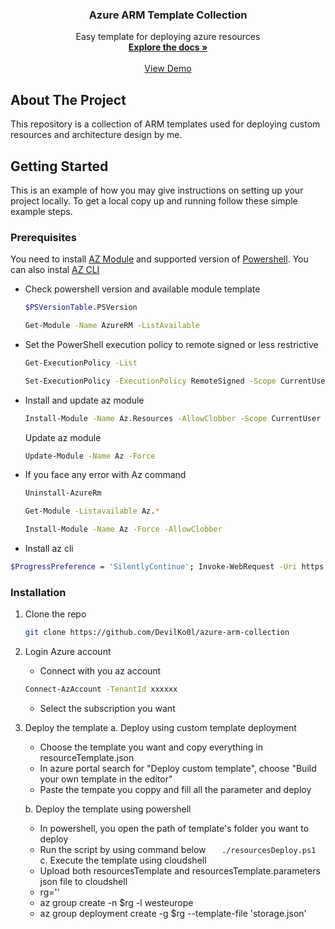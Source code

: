 <div align="center">

  <h3 align="center">Azure ARM Template Collection</h3>

  <p align="center">
    Easy template for deploying azure resources
    <br />
    <a href="#"><strong>Explore the docs »</strong></a>
    <br />
    <br />
    <a href="#">View Demo</a>   
    
  </p>
</div>

<!-- ABOUT THE PROJECT -->

## About The Project

This repository is a collection of ARM templates used for deploying custom resources and architecture design by me.

<!-- GETTING STARTED -->

## Getting Started

This is an example of how you may give instructions on setting up your project locally. To get a local copy up and running follow these simple example steps.

### Prerequisites

You need to install [AZ Module](https://learn.microsoft.com/en-us/powershell/azure/install-azps-windows?view=azps-12.2.0&tabs=powershell&pivots=windows-psgallery)
and supported version of [Powershell](https://learn.microsoft.com/en-us/powershell/scripting/install/installing-powershell-on-windows?view=powershell-7.4). You can also instal [AZ CLI](https://learn.microsoft.com/en-us/cli/azure/install-azure-cli-windows?tabs=powershell)

- Check powershell version and available module template
  ```sh
  $PSVersionTable.PSVersion
  ```
  ```sh
  Get-Module -Name AzureRM -ListAvailable
  ```
- Set the PowerShell execution policy to remote signed or less restrictive
  ```sh
  Get-ExecutionPolicy -List
  ```
  ```sh
  Set-ExecutionPolicy -ExecutionPolicy RemoteSigned -Scope CurrentUser
  ```
- Install and update az module

  ```sh
  Install-Module -Name Az.Resources -AllowClobber -Scope CurrentUser
  ```

  Update az module

  ```sh
  Update-Module -Name Az -Force
  ```

- If you face any error with Az command
  ```sh
  Uninstall-AzureRm
  ```
  ```sh
  Get-Module -Listavailable Az.*
  ```
  ```sh
  Install-Module -Name Az -Force -AllowClobber
  ```
- Install az cli

```sh
$ProgressPreference = 'SilentlyContinue'; Invoke-WebRequest -Uri https://aka.ms/installazurecliwindows -OutFile .\AzureCLI.msi; Start-Process msiexec.exe -Wait -ArgumentList '/I AzureCLI.msi /quiet'; Remove-Item .\AzureCLI.msi
```

### Installation

1. Clone the repo
   ```sh
   git clone https://github.com/DevilKo0l/azure-arm-collection
   ```
2. Login Azure account
   - Connect with you az account
   ```sh
   Connect-AzAccount -TenantId xxxxxx
   ```
   - Select the subscription you want
3. Deploy the template
   a. Deploy using custom template deployment

   - Choose the template you want and copy everything in resourceTemplate.json
   - In azure portal search for "Deploy custom template", choose "Build your own template in the editor"
   - Paste the tempate you coppy and fill all the parameter and deploy

   b. Deploy the template using powershell

   - In powershell, you open the path of template's folder you want to deploy
   - Run the script by using command below
     `    ./resourcesDeploy.ps1   `
     c. Execute the template using cloudshell
   - Upload both resourcesTemplate and resourcesTemplate.parameters json file to cloudshell
   - rg='<your RG name>'
   - az group create -n $rg -l westeurope
   - az group deployment create -g $rg --template-file 'storage.json'
